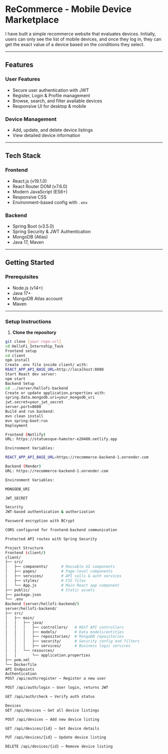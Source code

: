 #  ReCommerce - Mobile Device Marketplace

I have built a simple recommerce website that evaluates devices. Initially, users can only see the list of mobile devices, and once they log in, they can get the exact value of a device based on the conditions they select.

---

##  Features

### User Features
- Secure user authentication with JWT  
- Register, Login & Profile management  
- Browse, search, and filter available devices  
- Responsive UI for desktop & mobile  

### Device Management
- Add, update, and delete device listings  
- View detailed device information  

---

##  Tech Stack

### Frontend
- React.js (v19.1.0)  
- React Router DOM (v7.6.0)  
- Modern JavaScript (ES6+)  
- Responsive CSS  
- Environment-based config with `.env`  

### Backend
- Spring Boot (v3.5.0)  
- Spring Security & JWT Authentication  
- MongoDB (Atlas)  
- Java 17, Maven  

---

##  Getting Started

### Prerequisites
- Node.js (v14+)  
- Java 17+  
- MongoDB Atlas account  
- Maven  

---

### Setup Instructions

1. **Clone the repository**

```bash
git clone [your-repo-url]
cd HelloFi_Internship_Task
Frontend setup
cd client
npm install
Create .env file inside client/ with:
REACT_APP_API_BASE_URL=http://localhost:8080
Start React dev server:
npm start
Backend Setup
cd ../server/hellofi-backend
Create or update application.properties with:
spring.data.mongodb.uri=your_mongodb_uri
jwt.secret=your_jwt_secret
server.port=8080
Build and run backend:
mvn clean install
mvn spring-boot:run
Deployment

Frontend (Netlify)
URL: https://statuesque-hamster-e20480.netlify.app

Environment Variables:

REACT_APP_API_BASE_URL=https://recommerce-backend-1.onrender.com

Backend (Render)
URL: https://recommerce-backend-1.onrender.com

Environment Variables:

MONGODB_URI

JWT_SECRET

Security
JWT-based authentication & authorization

Password encryption with BCrypt

CORS configured for frontend-backend communication

Protected API routes with Spring Security

Project Structure
Frontend (client/)
client/
├── src/
│   ├── components/      # Reusable UI components
│   ├── pages/           # Page-level components
│   ├── services/        # API calls & auth services
│   ├── styles/          # CSS files
│   └── App.js           # Main React app component
├── public/              # Static assets
├── package.json
└── .env
Backend (server/hellofi-backend/)
server/hellofi-backend/
├── src/
│   ├── main/
│   │   ├── java/
│   │   │   ├── controllers/   # REST API controllers
│   │   │   ├── models/        # Data models/entities
│   │   │   ├── repositories/  # MongoDB repositories
│   │   │   ├── security/      # Security config and filters
│   │   │   ├── services/      # Business logic services
│   │   └── resources/
│   │       └── application.properties
├── pom.xml
└── Dockerfile
API Endpoints
Authentication
POST /api/auth/register — Register a new user

POST /api/auth/login — User login, returns JWT

GET /api/auth/check — Verify auth status

Devices
GET /api/devices — Get all device listings

POST /api/devices — Add new device listing

GET /api/devices/{id} — Get device details

PUT /api/devices/{id} — Update device listing

DELETE /api/devices/{id} — Remove device listing

